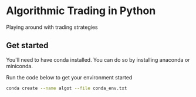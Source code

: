 # Algorithmic Trading in Python

Playing around with trading strategies

## Get started
You'll need to have conda installed. You can do so by installing anaconda or miniconda.

Run the code below to get your environment started
```sh
conda create --name algot --file conda_env.txt
```
